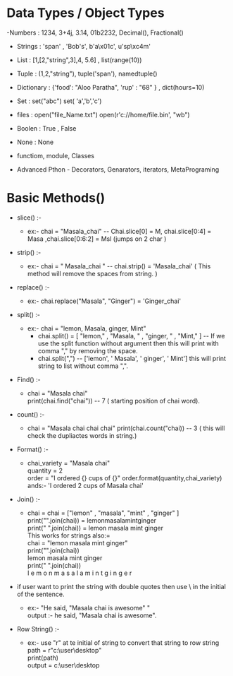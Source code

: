 # Data Types / Object Types 

-Numbers : 1234, 3+4j, 3.14, 01b2232, Decimal(), Fractional() 

- Strings : 'span' , 'Bob's', b'a\x01c', u'sp\xc4m'

- List : [1,[2,"string",3],4, 5.6] , list(range(10))

- Tuple : (1,2,"string"), tuple('span'), namedtuple()

- Dictionary : {'food': "Aloo Paratha", 'rup' : "68" } , dict(hours=10)

- Set : set("abc") set( 'a','b','c')

- files : open("file_Name.txt") open(r'c://home/file.bin', "wb")

- Boolen : True , False 

- None : None

- functiom, module, Classes 
- Advanced Pthon - Decorators, Genarators, iterators, MetaPrograming 

# Basic Methods()
- slice() :-
    - ex:- chai = "Masala_chai" -- Chai.slice[0] = M, chai.slice[0:4] = Masa ,chai.slice[0:6:2] = Msl (jumps on 2 char ) 
- strip() :-
    - ex:- chai = "   Masala_chai   " -- chai.strip() = 'Masala_chai' ( This method will remove the spaces from string. )
- replace() :-
    - ex:- chai.replace("Masala", "Ginger") = 'Ginger_chai'
- split() :-
    - ex:- chai =  "lemon, Masala, ginger, Mint" 
        - chai.split() = [ "lemon," , "Masala, " , "ginger, " , "Mint," ] --  If we use the split function without argument then this will print with comma "," by removing the space.
        - chai.split(",") -- ['lemon', ' Masala', ' ginger', ' Mint'] this will print string to list without comma ",".
- Find() :- 
    - chai = "Masala chai"  
    print(chai.find("chai")) -- 7 ( starting position of chai word).
- count() :- 
    - chai = "Masala chai chai chai" 
    print(chai.count("chai)) -- 3 ( this will check the dupliactes words in string.)
- Format() :-
    - chai_variety = "Masala chai"  
    quantity = 2  
    order = "I ordered {} cups of {}" 
    order.format(quantity,chai_variety)  
    ands:- 'I ordered 2 cups of Masala chai'
- Join() :- 
    - chai = chai = ["lemon" , "masala", "mint" ,  "ginger" ]
    print("".join(chai)) = lemonmasalamintginger  
    print(" ".join(chai)) = lemon masala mint ginger  
    This works for strings also:=  
    chai = "lemon masala mint ginger"  
    print("".join(chai))  
    lemon masala mint ginger  
    print(" ".join(chai))  
    l e m o n   m a s a l a   m i n t   g i n g e r

- if user want to print the string with double quotes then use \ in the initial of the sentence.
    - ex:- "He said, \"Masala chai is awesome" "  
    output :- he said, "Masala chai is awesome".    

- Row String() :- 
    - ex:- use "r" at te initial of string to convert that string to row string 
    path = r"c:\user\desktop"  
    print(path)  
    output = c:\user\desktop




    
